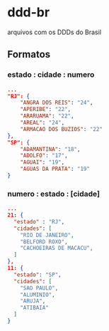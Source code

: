 # ddd-br
arquivos com os DDDs do Brasil

## Formatos

### estado : cidade : numero

```json
...
"RJ": {
    "ANGRA DOS REIS": "24",
    "APERIBE": "22",
    "ARARUAMA": "22",
    "AREAL": "24",
    "ARMACAO DOS BUZIOS": "22"
},
"SP": {
    "ADAMANTINA": "18",
    "ADOLFO": "17",
    "AGUAI": "19",
    "AGUAS DA PRATA": "19"
}
```

### numero : estado : [cidade]


```json
...
21: {
  "estado" : "RJ",
  "cidades": [
    "RIO DE JANEIRO",
    "BELFORD ROXO",
    "CACHOEIRAS DE MACACU",
  ]
},
11: {
  "estado": "SP",
  "cidades": [
    "SAO PAULO",
    "ALUMINIO",
    "ARUJA",
    "ATIBAIA"
  ]
}
```
